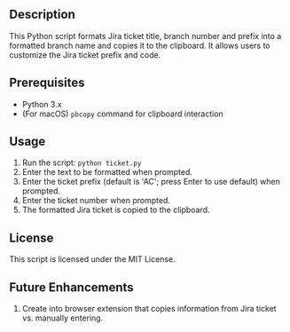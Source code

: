 ## Description

This Python script formats Jira ticket title, branch number and prefix into a formatted branch name and copies it to the clipboard. It allows users to customize the Jira ticket prefix and code.

## Prerequisites

- Python 3.x
- (For macOS) `pbcopy` command for clipboard interaction

## Usage

1. Run the script: `python ticket.py`
2. Enter the text to be formatted when prompted.
3. Enter the ticket prefix (default is 'AC'; press Enter to use default) when prompted.
4. Enter the ticket number when prompted.
5. The formatted Jira ticket is copied to the clipboard.

## License
This script is licensed under the MIT License.

## Future Enhancements
1. Create into browser extension that copies information from Jira ticket vs. manually entering.
